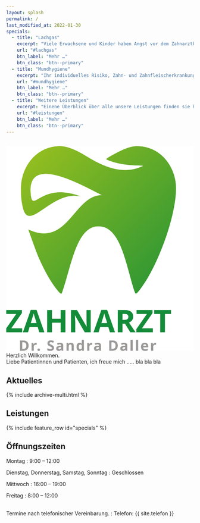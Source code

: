 ```yaml
---
layout: splash
permalink: /
last_modified_at: 2022-01-30
specials:
  - title: "Lachgas"
    excerpt: "Viele Erwachsene und Kinder haben Angst vor dem Zahnarztbesuch oder sind sehr angespannt und verkrampft während der Behandlung. Eine Sedierung (Beruhigung bei vollem Bewusstsein) auf der Basis von Lachgas hilft Ihnen beim Entspannen, ebenso gegen Schmerz und Würgereiz."
    url: "#lachgas"
    btn_label: "Mehr …"
    btn_class: "btn--primary"
  - title: "Mundhygiene"
    excerpt: "Ihr individuelles Risiko, Zahn- und Zahnfleischerkrankungen zu entwickeln, wird im Rahmen des Prophylaxe - Check-ups erfasst. Mit schonenden Verfahren werden hartnäckige Zahnbeläge, Zahnstein und Verfärbungen gründlich entfernt ..."
    url: "#mundhygiene"
    btn_label: "Mehr …"
    btn_class: "btn--primary"
  - title: "Weitere Leistungen"
    excerpt: "Einene Überblick über alle unsere Leistungen finden sie hier ..."
    url: "#leistungen"
    btn_label: "Mehr …"
    btn_class: "btn--primary"
---
```

<br/>
<div class="intro">
<img class="logo" alt="Dr. Sandra Oppeneiger" src="/assets/images/logo.svg">Herzlich Willkommen.<br />
Liebe Patientinnen und Patienten, ich freue mich ..... bla bla bla
</div>

<div class="clear"></div>

## Aktuelles
<!--{% for post in site.posts limit: 3 %}
  {% include archive-single.html %}
{% endfor %}-->
{% include archive-multi.html %}

## Leistungen
{% include feature_row id="specials" %}

## Öffnungszeiten
Montag
:   9:00 – 12:00

Dienstag, Donnerstag, Samstag, Sonntag
:   Geschlossen

Mittwoch
:   16:00 – 19:00

Freitag
:   8:00 – 12:00

<br />
Termine nach telefonischer Vereinbarung.
:   Telefon: {{ site.telefon }}